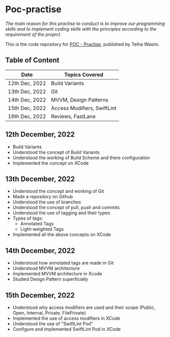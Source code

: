 # Poc-practise

<i>The main reason for this practise to conduct is to improve our programming skills and to implement coding skills with the principles according to the requirement of the project.</i>

This is the code repository for [POC - Practise](https://github.com/telhawasim/poc-practise), published by Telha Wasim.

## Table of Content

| Date           | Topics Covered              |
| -------------- | --------------------------- |
| 12th Dec, 2022 | Build Variants              |
| 13th Dec, 2022 | Git                         |
| 14th Dec, 2022 | MVVM, Design Patterns       |
| 15th Dec, 2022 | Access Modifiers, SwiftLint |
| 16th Dec, 2022 | Reviews, FastLane           |

## 12th December, 2022
* Build Variants
* Understood the concept of Build Variants
* Understood the working of Build Scheme and there configuration
* Implemented the concept on XCode

## 13th December, 2022
* Understood the concept and working of Git
* Made a repository on Github
* Understood the use of branches
* Understood the concept of pull, push and commits
* Understood the use of tagging and their types
* Types of tags:
  * Annotated Tags
  * Light-weighted Tags
* Implemented all the above concepts on XCode

## 14th December, 2022
* Understood how annotated tags are made in Git
* Understood MVVM architecture
* Implemented MVVM architecture in Xcode
* Studied Design Pattern superficially

## 15th December, 2022
* Understood why access modifiers are used and their scope (Public, Open, Internal, Private, FilePrivate)
* Implemented the use of access modifiers in XCode
* Understood the use of "SwiftLint Pod"
* Configure and implemented SwiftLint Pod in XCode
